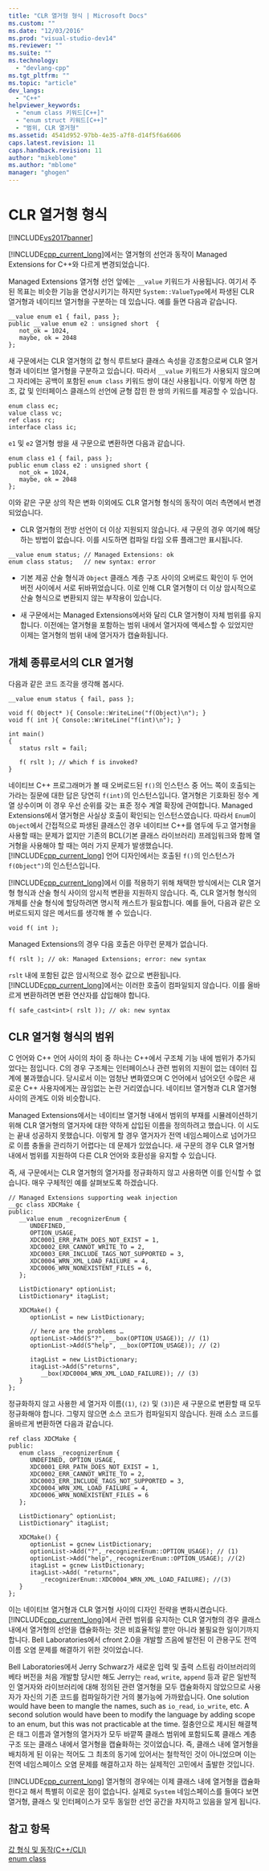 ```yaml
---
title: "CLR 열거형 형식 | Microsoft Docs"
ms.custom: ""
ms.date: "12/03/2016"
ms.prod: "visual-studio-dev14"
ms.reviewer: ""
ms.suite: ""
ms.technology: 
  - "devlang-cpp"
ms.tgt_pltfrm: ""
ms.topic: "article"
dev_langs: 
  - "C++"
helpviewer_keywords: 
  - "enum class 키워드[C++]"
  - "enum struct 키워드[C++]"
  - "범위, CLR 열거형"
ms.assetid: 4541d952-97bb-4e35-a7f8-d14f5f6a6606
caps.latest.revision: 11
caps.handback.revision: 11
author: "mikeblome"
ms.author: "mblome"
manager: "ghogen"
---
```

# CLR 열거형 형식
[!INCLUDE[vs2017banner](../assembler/inline/includes/vs2017banner.md)]

[!INCLUDE[cpp_current_long](../Token/cpp_current_long_md.md)]에서는 열거형의 선언과 동작이 Managed Extensions for C\+\+와 다르게 변경되었습니다.  
  
 Managed Extensions 열거형 선언 앞에는 `__value` 키워드가 사용됩니다.  여기서 주된 목표는 비슷한 기능을 연상시키기는 하지만 `System::ValueType`에서 파생된 CLR 열거형과 네이티브 열거형을 구분하는 데 있습니다.  예를 들면 다음과 같습니다.  
  
```  
__value enum e1 { fail, pass };  
public __value enum e2 : unsigned short  {   
   not_ok = 1024,   
   maybe, ok = 2048   
};  
```  
  
 새 구문에서는 CLR 열거형의 값 형식 루트보다 클래스 속성을 강조함으로써 CLR 열거형과 네이티브 열거형을 구분하고 있습니다.  따라서 `__value` 키워드가 사용되지 않으며 그 자리에는 공백이 포함된 `enum class` 키워드 쌍이 대신 사용됩니다.  이렇게 하면 참조, 값 및 인터페이스 클래스의 선언에 균형 잡힌 한 쌍의 키워드를 제공할 수 있습니다.  
  
```  
enum class ec;  
value class vc;  
ref class rc;  
interface class ic;  
```  
  
 `e1` 및 `e2` 열거형 쌍을 새 구문으로 변환하면 다음과 같습니다.  
  
```  
enum class e1 { fail, pass };  
public enum class e2 : unsigned short {   
   not_ok = 1024,  
   maybe, ok = 2048   
};  
```  
  
 이와 같은 구문 상의 작은 변화 이외에도 CLR 열거형 형식의 동작이 여러 측면에서 변경되었습니다.  
  
-   CLR 열거형의 전방 선언이 더 이상 지원되지 않습니다.  새 구문의 경우 여기에 해당하는 방법이 없습니다.  이를 시도하면 컴파일 타임 오류 플래그만 표시됩니다.  
  
```  
__value enum status; // Managed Extensions: ok  
enum class status;   // new syntax: error  
```  
  
-   기본 제공 산술 형식과 `Object` 클래스 계층 구조 사이의 오버로드 확인이 두 언어 버전 사이에서 서로 뒤바뀌었습니다.  이로 인해 CLR 열거형이 더 이상 암시적으로 산술 형식으로 변환되지 않는 부작용이 있습니다.  
  
-   새 구문에서는 Managed Extensions에서와 달리 CLR 열거형이 자체 범위를 유지합니다.  이전에는 열거형을 포함하는 범위 내에서 열거자에 액세스할 수 있었지만  이제는 열거형의 범위 내에 열거자가 캡슐화됩니다.  
  
## 개체 종류로서의 CLR 열거형  
 다음과 같은 코드 조각을 생각해 봅시다.  
  
```  
__value enum status { fail, pass };  
  
void f( Object* ){ Console::WriteLine("f(Object)\n"); }  
void f( int ){ Console::WriteLine("f(int)\n"); }  
  
int main()  
{  
   status rslt = fail;  
  
   f( rslt ); // which f is invoked?  
}  
```  
  
 네이티브 C\+\+ 프로그래머가 볼 때 오버로드된 `f()`의 인스턴스 중 어느 쪽이 호출되는가라는 질문에 대한 답은 당연히 `f(int)`의 인스턴스입니다.  열거형은 기호화된 정수 계열 상수이며 이 경우 우선 순위를 갖는 표준 정수 계열 확장에 관여합니다.  Managed Extensions에서 열거형은 사실상 호출이 확인되는 인스턴스였습니다.  따라서 `Enum`이 `Object`에서 간접적으로 파생된 클래스인 경우 네이티브 C\+\+를 염두에 두고 열거형을 사용할 때는 문제가 없지만 기존의 BCL\(기본 클래스 라이브러리\) 프레임워크와 함께 열거형을 사용해야 할 때는 여러 가지 문제가 발생했습니다.  [!INCLUDE[cpp_current_long](../Token/cpp_current_long_md.md)] 언어 디자인에서는 호출된 `f()`의 인스턴스가 `f(Object^)`의 인스턴스입니다.  
  
 [!INCLUDE[cpp_current_long](../Token/cpp_current_long_md.md)]에서 이를 적용하기 위해 채택한 방식에서는 CLR 열거형 형식과 산술 형식 사이의 암시적 변환을 지원하지 않습니다.  즉, CLR 열거형 형식의 개체를 산술 형식에 할당하려면 명시적 캐스트가 필요합니다.  예를 들어, 다음과 같은 오버로드되지 않은 메서드를 생각해 볼 수 있습니다.  
  
```  
void f( int );  
```  
  
 Managed Extensions의 경우 다음 호출은 아무런 문제가 없습니다.  
  
```  
f( rslt ); // ok: Managed Extensions; error: new syntax  
```  
  
 `rslt` 내에 포함된 값은 암시적으로 정수 값으로 변환됩니다.  [!INCLUDE[cpp_current_long](../Token/cpp_current_long_md.md)]에서는 이러한 호출이 컴파일되지 않습니다.  이를 올바르게 변환하려면 변환 연산자를 삽입해야 합니다.  
  
```  
f( safe_cast<int>( rslt )); // ok: new syntax  
```  
  
## CLR 열거형 형식의 범위  
 C 언어와 C\+\+ 언어 사이의 차이 중 하나는 C\+\+에서 구조체 기능 내에 범위가 추가되었다는 점입니다.  C의 경우 구조체는 인터페이스나 관련 범위의 지원이 없는 데이터 집계에 불과했습니다.  당시로서 이는 엄청난 변화였으며 C 언어에서 넘어오던 수많은 새로운 C\+\+ 사용자에게는 끊임없는 논란 거리였습니다.  네이티브 열거형과 CLR 열거형 사이의 관계도 이와 비슷합니다.  
  
 Managed Extensions에서는 네이티브 열거형 내에서 범위의 부재를 시뮬레이션하기 위해 CLR 열거형의 열거자에 대한 약하게 삽입된 이름을 정의하려고 했습니다.  이 시도는 끝내 성공하지 못했습니다.  이렇게 할 경우 열거자가 전역 네임스페이스로 넘어가므로 이름 충돌을 관리하기 어렵다는 데 문제가 있었습니다.  새 구문의 경우 CLR 열거형 내에서 범위를 지원하여 다른 CLR 언어와 호환성을 유지할 수 있습니다.  
  
 즉, 새 구문에서는 CLR 열거형의 열거자를 정규화하지 않고 사용하면 이를 인식할 수 없습니다.  매우 구체적인 예를 살펴보도록 하겠습니다.  
  
```  
// Managed Extensions supporting weak injection  
__gc class XDCMake {  
public:  
   __value enum _recognizerEnum {   
      UNDEFINED,  
      OPTION_USAGE,   
      XDC0001_ERR_PATH_DOES_NOT_EXIST = 1,  
      XDC0002_ERR_CANNOT_WRITE_TO = 2,  
      XDC0003_ERR_INCLUDE_TAGS_NOT_SUPPORTED = 3,  
      XDC0004_WRN_XML_LOAD_FAILURE = 4,  
      XDC0006_WRN_NONEXISTENT_FILES = 6,  
   };  
  
   ListDictionary* optionList;  
   ListDictionary* itagList;  
  
   XDCMake() {  
      optionList = new ListDictionary;  
  
      // here are the problems …  
      optionList->Add(S"?", __box(OPTION_USAGE)); // (1)  
      optionList->Add(S"help", __box(OPTION_USAGE)); // (2)  
  
      itagList = new ListDictionary;  
      itagList->Add(S"returns",   
         __box(XDC0004_WRN_XML_LOAD_FAILURE)); // (3)  
   }  
};  
```  
  
 정규화하지 않고 사용한 세 열거자 이름\(`(1)`, `(2)` 및 `(3)`\)은 새 구문으로 변환할 때 모두 정규화해야 합니다. 그렇지 않으면 소스 코드가 컴파일되지 않습니다.  원래 소스 코드를 올바르게 변환하면 다음과 같습니다.  
  
```  
ref class XDCMake {  
public:  
   enum class _recognizerEnum {  
      UNDEFINED, OPTION_USAGE,   
      XDC0001_ERR_PATH_DOES_NOT_EXIST = 1,  
      XDC0002_ERR_CANNOT_WRITE_TO = 2,  
      XDC0003_ERR_INCLUDE_TAGS_NOT_SUPPORTED = 3,  
      XDC0004_WRN_XML_LOAD_FAILURE = 4,  
      XDC0006_WRN_NONEXISTENT_FILES = 6  
   };  
  
   ListDictionary^ optionList;  
   ListDictionary^ itagList;  
  
   XDCMake() {  
      optionList = gcnew ListDictionary;  
      optionList->Add("?",_recognizerEnum::OPTION_USAGE); // (1)  
      optionList->Add("help",_recognizerEnum::OPTION_USAGE); //(2)  
      itagList = gcnew ListDictionary;  
      itagList->Add( "returns",   
         _recognizerEnum::XDC0004_WRN_XML_LOAD_FAILURE); //(3)  
   }  
};  
```  
  
 이는 네이티브 열거형과 CLR 열거형 사이의 디자인 전략을 변화시켰습니다.  [!INCLUDE[cpp_current_long](../Token/cpp_current_long_md.md)]에서 관련 범위를 유지하는 CLR 열거형의 경우 클래스 내에서 열거형의 선언을 캡슐화하는 것은 비효율적일 뿐만 아니라 불필요한 일이기까지 합니다.  Bell Laboratories에서 cfront 2.0을 개발할 즈음에 발전된 이 관용구도 전역 이름 오염 문제를 해결하기 위한 것이었습니다.  
  
 Bell Laboratories에서 Jerry Schwarz가 새로운 입력 및 출력 스트림 라이브러리의 베타 버전을 처음 개발할 당시만 해도 Jerry는 `read`, `write`, `append` 등과 같은 일반적인 열거자와 라이브러리에 대해 정의된 관련 열거형을 모두 캡슐화하지 않았으므로 사용자가 자신의 기존 코드를 컴파일하기란 거의 불가능에 가까왔습니다.  One solution would have been to mangle the names, such as `io_read`, `io_write`, etc. A second solution would have been to modify the language by adding scope to an enum, but this was not practicable at the time.  절충안으로 제시된 해결책은 태그 이름과 열거형의 열거자가 모두 바깥쪽 클래스 범위에 포함되도록 클래스 계층 구조 또는 클래스 내에서 열거형을 캡슐화하는 것이었습니다. 즉, 클래스 내에 열거형을 배치하게 된 이유는 적어도 그 최초의 동기에 있어서는 철학적인 것이 아니었으며 이는 전역 네임스페이스 오염 문제를 해결하고자 하는 실제적인 고민에서 출발한 것입니다.  
  
 [!INCLUDE[cpp_current_long](../Token/cpp_current_long_md.md)] 열거형의 경우에는 이제 클래스 내에 열거형을 캡슐화한다고 해서 특별히 이로운 점이 없습니다.  실제로 `System` 네임스페이스를 들여다 보면 열거형, 클래스 및 인터페이스가 모두 동일한 선언 공간을 차지하고 있음을 알게 됩니다.  
  
## 참고 항목  
 [값 형식 및 동작\(C\+\+\/CLI\)](../dotnet/value-types-and-their-behaviors-cpp-cli.md)   
 [enum class](../windows/enum-class-cpp-component-extensions.md)